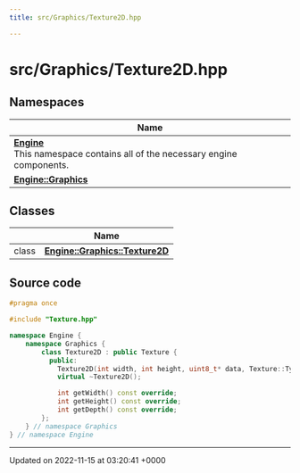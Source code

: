 ```yaml
---
title: src/Graphics/Texture2D.hpp

---
```


# src/Graphics/Texture2D.hpp



## Namespaces

| Name           |
| -------------- |
| **[Engine](/namespaces/namespaceEngine.md)** <br>This namespace contains all of the necessary engine components.  |
| **[Engine::Graphics](/namespaces/namespaceEngine_1_1Graphics.md)**  |

## Classes

|                | Name           |
| -------------- | -------------- |
| class | **[Engine::Graphics::Texture2D](/classes/classEngine_1_1Graphics_1_1Texture2D.md)**  |




## Source code

```cpp
#pragma once

#include "Texture.hpp"

namespace Engine {
    namespace Graphics {
        class Texture2D : public Texture {
          public:
            Texture2D(int width, int height, uint8_t* data, Texture::Type type = Texture::Type::RGBA8);
            virtual ~Texture2D();

            int getWidth() const override;
            int getHeight() const override;
            int getDepth() const override;
        };
    } // namespace Graphics
} // namespace Engine
```


-------------------------------

Updated on 2022-11-15 at 03:20:41 +0000
